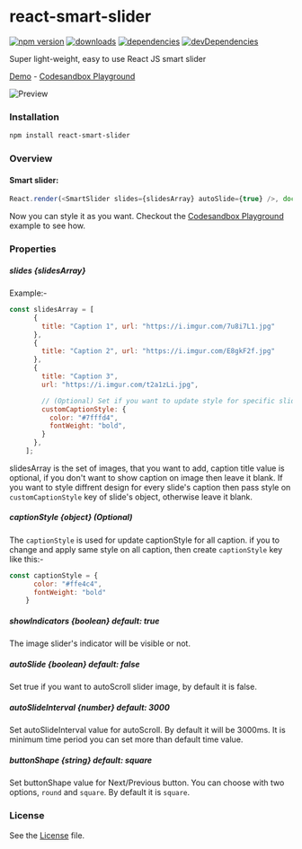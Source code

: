 # react-smart-slider

[![npm version](https://img.shields.io/npm/v/react-smart-slider.svg)](https://www.npmjs.com/package/react-smart-slider)
[![downloads](https://img.shields.io/npm/dt/react-smart-slider.svg)](https://www.npmjs.com/package/react-smart-slider)
[![dependencies](https://david-dm.org/therkverma/react-smart-slider.svg)](https://david-dm.org/therkverma/react-smart-slider)
[![devDependencies](https://david-dm.org/therkverma/react-smart-slider/dev-status.svg)](https://david-dm.org/therkverma/react-smart-slider?type=dev)


Super light-weight, easy to use React JS smart slider

[Demo](https://github.com/therkverma/react-smart-slider/) - [Codesandbox Playground](https://codesandbox.io/s/jpo4ypo9wv)

![Preview](https://res.cloudinary.com/therkverma-github-io/image/upload/fl_apng/v1547741460/react-smart-slider.png)

### Installation

```sh
npm install react-smart-slider
```

### Overview

#### Smart slider:

```javascript
React.render(<SmartSlider slides={slidesArray} autoSlide={true} />, document.body);
```

Now you can style it as you want. Checkout the [Codesandbox Playground](https://codesandbox.io/s/jpo4ypo9wv) example to see how.

### Properties

##### slides {slidesArray}

Example:-
```javascript
const slidesArray = [
      {
        title: "Caption 1", url: "https://i.imgur.com/7u8i7L1.jpg"
      },
      {
        title: "Caption 2", url: "https://i.imgur.com/E8gkF2f.jpg"
      },
      {
        title: "Caption 3",
        url: "https://i.imgur.com/t2a1zLi.jpg",

        // (Optional) Set if you want to update style for specific slide caption.
        customCaptionStyle: {
          color: "#7fffd4",
          fontWeight: "bold",
        }
      },
    ];
```
slidesArray is the set of images, that you want to add, caption title value is optional, if you don't want to show caption on image then leave it blank.
    If you want to style diffrent design for every slide's caption then pass style on `customCaptionStyle` key of slide's object, otherwise leave it blank.


##### captionStyle {object} (Optional)

The `captionStyle` is used for update captionStyle for all caption. if you to change and apply same style on all caption, then create `captionStyle` key like this:-

```javascript
const captionStyle = {
      color: "#ffe4c4",
      fontWeight: "bold"
    }
```


##### showIndicators {boolean} default: true

The image slider's indicator will be visible or not.


##### autoSlide {boolean} default: false

Set true if you want to autoScroll slider image, by default it is false.


##### autoSlideInterval {number} default: 3000

Set autoSlideInterval value for autoScroll. By default it will be 3000ms. It is minimum time period you can set more than default time value.


##### buttonShape {string} default: square

Set buttonShape value for Next/Previous button. You can choose with two options, `round` and `square`. By default it is `square`.


### License

See the [License](LICENSE) file.
